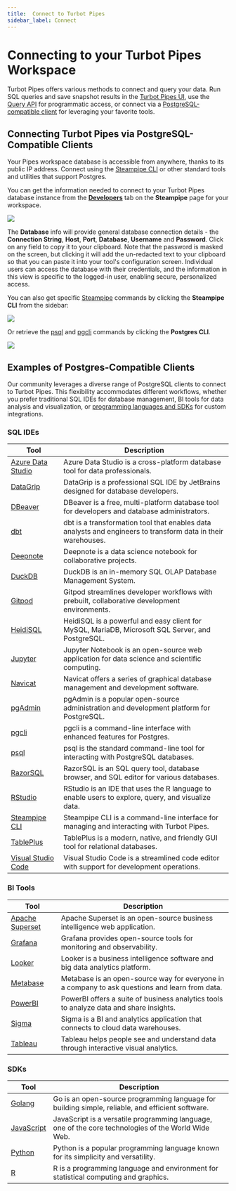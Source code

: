 ```yaml
---
title:  Connect to Turbot Pipes
sidebar_label: Connect
---
```


# Connecting to your Turbot Pipes Workspace

Turbot Pipes offers various methods to connect and query your data. Run SQL queries and save snapshot results in the [Turbot Pipes UI](/pipes/docs/using/steampipe/query), use the [Query API](/pipes/docs/develop/query-api) for programmatic access, or connect via a [PostgreSQL-compatible client](#connecting-turbot-pipes-via-postgresql-compatible-clients) for leveraging your favorite tools.

## Connecting Turbot Pipes via PostgreSQL-Compatible Clients

Your Pipes workspace database is accessible from anywhere, thanks to its public IP address. Connect using the [Steampipe CLI](/pipes/docs/connect/cli) or other standard tools and utilities that support Postgres.


You can get the information needed to connect to your Turbot Pipes database instance from the **[Developers](/pipes/docs/using/steampipe/developers)** tab on the **Steampipe** page for your workspace.  

![](/images/docs/pipes/steampipe/pipes_steampipe_developer_database.png)


The **Database** info will provide general database connection details - the **Connection String**, **Host**, **Port**, **Database**, **Username** and **Password**.  Click on any field to copy it to your clipboard.  Note that the password is masked on the screen, but clicking it will add the un-redacted text to your clipboard so that you can paste it into your tool's configuration screen.  Individual users can access the database with their credentials, and the information in this view is specific to the logged-in user, enabling secure, personalized access.

You can also get specific [Steampipe](https://steampipe.io/) commands by clicking the **Steampipe CLI** from the sidebar:

![](/images/docs/pipes/steampipe/pipes_steampipe_developer_steampipe.png)

Or retrieve the [psql](/pipes/docs/connect/psql) and [pgcli](/pipes/docs/connect/pgcli) commands by clicking the **Postgres CLI**.

![](/images/docs/pipes/steampipe/pipes_steampipe_developer_postgres.png)


## Examples of Postgres-Compatible Clients
Our community leverages a diverse range of PostgreSQL clients to connect to Turbot Pipes. This flexibility accommodates different workflows, whether you prefer traditional SQL IDEs for database management, BI tools for data analysis and visualization, or [programming languages and SDKs](https://turbot.com/pipes/blog/2024/01/turbot-pipes-as-software-component) for custom integrations.

### SQL IDEs

| Tool | Description |
|------|-------------|
| [Azure Data Studio](https://turbot.com/pipes/docs/connect/azuredatastudio) | Azure Data Studio is a cross-platform database tool for data professionals. |
| [DataGrip](https://turbot.com/pipes/docs/connect/datagrip) | DataGrip is a professional SQL IDE by JetBrains designed for database developers. |
| [DBeaver](https://turbot.com/pipes/docs/connect/dbeaver) | DBeaver is a free, multi-platform database tool for developers and database administrators. |
| [dbt](https://turbot.com/pipes/docs/connect/dbt) | dbt is a transformation tool that enables data analysts and engineers to transform data in their warehouses. |
| [Deepnote](https://turbot.com/pipes/docs/connect/deepnote) | Deepnote is a data science notebook for collaborative projects. |
| [DuckDB](https://turbot.com/pipes/docs/connect/duckdb) | DuckDB is an in-memory SQL OLAP Database Management System. |
| [Gitpod](https://turbot.com/pipes/docs/connect/gitpod) | Gitpod streamlines developer workflows with prebuilt, collaborative development environments. |
| [HeidiSQL](https://turbot.com/pipes/docs/connect/heidisql) | HeidiSQL is a powerful and easy client for MySQL, MariaDB, Microsoft SQL Server, and PostgreSQL. |
| [Jupyter](https://turbot.com/pipes/docs/connect/jupyter) | Jupyter Notebook is an open-source web application for data science and scientific computing. |
| [Navicat](https://turbot.com/pipes/docs/connect/navicat) | Navicat offers a series of graphical database management and development software. |
| [pgAdmin](https://turbot.com/pipes/docs/connect/pgadmin) | pgAdmin is a popular open-source administration and development platform for PostgreSQL. |
| [pgcli](https://turbot.com/pipes/docs/connect/pgcli) | pgcli is a command-line interface with enhanced features for Postgres. |
| [psql](https://turbot.com/pipes/docs/connect/psql) | psql is the standard command-line tool for interacting with PostgreSQL databases. |
| [RazorSQL](https://turbot.com/pipes/docs/connect/razorsql) | RazorSQL is an SQL query tool, database browser, and SQL editor for various databases. |
| [RStudio](https://turbot.com/pipes/docs/connect/rstudio) | RStudio is an IDE that uses the R language to enable users to explore, query, and visualize data. |
| [Steampipe CLI](https://turbot.com/pipes/docs/connect/cli)| Steampipe CLI is a command-line interface for managing and interacting with Turbot Pipes. |
| [TablePlus](https://turbot.com/pipes/docs/connect/tableplus) | TablePlus is a modern, native, and friendly GUI tool for relational databases. |
| [Visual Studio Code](https://turbot.com/pipes/docs/connect/vscode) | Visual Studio Code is a streamlined code editor with support for development operations. |

### BI Tools

| Tool | Description |
|------|-------------|
| [Apache Superset](https://turbot.com/pipes/docs/connect/apachesuperset) | Apache Superset is an open-source business intelligence web application. |
| [Grafana](https://turbot.com/pipes/docs/connect/grafana) | Grafana provides open-source tools for monitoring and observability. |
| [Looker](https://turbot.com/pipes/docs/connect/looker) | Looker is a business intelligence software and big data analytics platform. |
| [Metabase](https://turbot.com/pipes/docs/connect/metabase) | Metabase is an open-source way for everyone in a company to ask questions and learn from data. |
| [PowerBI](https://turbot.com/pipes/docs/connect/powerbi) | PowerBI offers a suite of business analytics tools to analyze data and share insights. |
| [Sigma](https://turbot.com/pipes/docs/connect/sigma) | Sigma is a BI and analytics application that connects to cloud data warehouses. |
| [Tableau](https://turbot.com/pipes/docs/connect/tableau) | Tableau helps people see and understand data through interactive visual analytics. |

### SDKs

| Tool | Description |
|------|-------------|
| [Golang](https://turbot.com/pipes/docs/connect/golang) | Go is an open-source programming language for building simple, reliable, and efficient software. |
| [JavaScript](https://turbot.com/pipes/docs/connect/javascript) | JavaScript is a versatile programming language, one of the core technologies of the World Wide Web. |
| [Python](https://turbot.com/pipes/docs/connect/python) | Python is a popular programming language known for its simplicity and versatility. |
| [R](https://turbot.com/pipes/docs/connect/r) | R is a programming language and environment for statistical computing and graphics. |

